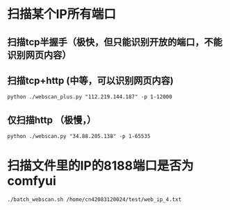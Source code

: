 # 扫描某个IP所有端口
## 扫描tcp半握手（极快，但只能识别开放的端口，不能识别网页内容）
## 扫描tcp+http (中等，可以识别网页内容)
```python ./webscan_plus.py "112.219.144.187" -p 1-12000```
## 仅扫描http （极慢，）
```python ./webscan.py "34.88.205.138" -p 1-65535```
# 扫描文件里的IP的8188端口是否为comfyui
```./batch_webscan.sh /home/cn42083120024/test/web_ip_4.txt```
